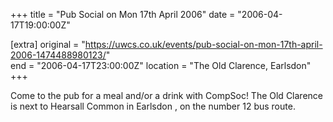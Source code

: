+++
title = "Pub Social on Mon 17th April 2006"
date = "2006-04-17T19:00:00Z"

[extra]
original = "https://uwcs.co.uk/events/pub-social-on-mon-17th-april-2006-1474488980123/"    
end = "2006-04-17T23:00:00Z"
location = "The Old Clarence, Earlsdon"
+++

Come to the pub for a meal and/or a drink with CompSoc\! The Old Clarence is next to Hearsall Common in Earlsdon , on the number 12 bus route.

